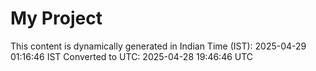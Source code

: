 # My Project

This content is dynamically generated in Indian Time (IST): 2025-04-29 01:16:46 IST
Converted to UTC: 2025-04-28 19:46:46 UTC

